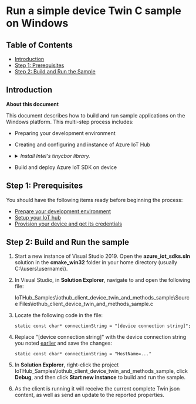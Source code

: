# Run a simple device Twin C sample on Windows

## Table of Contents

-   [Introduction](#Introduction)
-   [Step 1: Prerequisites](#Step-1-Prerequisites)
-   [Step 2: Build and Run the Sample](#Step-2-Build)

<a name="Introduction"></a>

## Introduction

**About this document**

This document describes how to build and run sample applications on the Windows platform. This multi-step process includes:
-   Preparing your development environment
-   Creating and configuring and instance of Azure IoT Hub

-   <details><summary><i>Install Intel's tinycbor library.</i></summary>
    <p>

    NOTE: This library must be installed prior to building the C SDK.

    If on Linux, Run the following commands.

    ```
    git clone https://github.com/intel/tinycbor.git
    cd tinycbor
    make
    sudo make install
    export LD_LIBRARY_PATH=$LD_LIBRARY_PATH:/usr/local/lib
    ```


    Please check your `/usr/local/lib` directory and update permissions on the installed libraries if needed.

    </p>
    </details>

-   Build and deploy Azure IoT SDK on device

<a name="Step-1-Prerequisites"></a>

## Step 1: Prerequisites

You should have the following items ready before beginning the process:

-   [Prepare your development environment][devbox-setup]
-   [Setup your IoT hub][lnk-setup-iot-hub]
-   [Provision your device and get its credentials][lnk-manage-iot-hub]

<a name="Step-2-Build"></a>

## Step 2: Build and Run the sample

1.  Start a new instance of Visual Studio 2019. Open the **azure_iot_sdks.sln** solution in the **cmake_win32** folder in your home directory (usually C:\\\\users\\username\\).

2.  In Visual Studio, in **Solution Explorer**, navigate to and open the following file:

    IoTHub_Samples\iothub_client_device_twin_and_methods_sample\Source Files\iothub_client_device_twin_and_methods_sample.c


3.  Locate the following code in the file:

      ```
      static const char* connectionString = "[device connection string]";
      ```

4.  Replace "[device connection string]" with the device connection string you noted [earlier](#Step-1-Prerequisites) and save the changes:

       ```
       static const char* connectionString = "HostName=..."
       ```

5.  In **Solution Explorer**, right-click the project IoTHub_Samples\iothub_client_device_twin_and_methods_sample, click **Debug**, and then click **Start new instance** to build and run the sample.

6.  As the client is running it will receive the current complete Twin json content, as well as send an update to the reported properties.


[lnk-setup-iot-hub]: ../../../doc/setup_iothub.md
[lnk-manage-iot-hub]: ../../../doc/manage_iot_hub.md
[devbox-setup]: ../../../doc/devbox_setup.md
